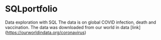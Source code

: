 # SQLportfolio
Data exploration with SQL 
The data is on global COVID infection, death and vaccination.
The data was downloaded from our world in data [link] (https://ourworldindata.org/coronavirus)
